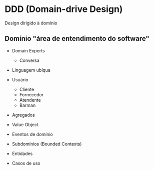 # DDD (Domain-drive Design)

Design dirigido à domínio

## Domínio "área de entendimento do software"

- Domain Experts
  - Conversa
- Linguagem ubíqua

- Usuário
  - Cliente
  - Fornecedor
  - Atendente
  - Barman

- Agregados
- Value Object
- Eventos de domínio
- Subdomínios (Bounded Contexts)
- Entidades
- Casos de uso
